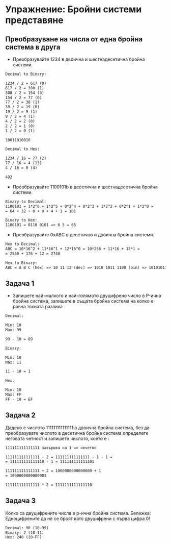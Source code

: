 # Упражнение: Бройни системи представяне

## Преобразуване на числа от една бройна система в друга

- Преобразувайте 1234 в двоична и шестнадесетична бройна системи.

```txt
Decimal to Binary:

1234 / 2 = 617 (0)
617 / 2 = 308 (1)
308 / 2 = 154 (0)
154 / 2 = 77 (0)
77 / 2 = 38 (1)
38 / 2 = 19 (0)
19 / 2 = 9 (1)
9 / 2 = 4 (1)
4 / 2 = 2 (0)
2 / 2 = 1 (0)
1 / 2 = 0 (1)

10011010010

Decimal to Hex:

1234 / 16 = 77 (2)
77 / 16 = 4 (13)
4 / 16 = 0 (4)

4D2
```

- Преобразувайте 1100101b в десетична и шестнадесетична бройна системи.

```txt
Binary to Decimal:
1100101 = 1*2^6 + 1*2^5 + 0*2^4 + 0*2^3 + 1*2^2 + 0*2^1 + 1*2^0 =
= 64 + 32 + 0 + 0 + 4 + 1 = 101

Binary to Hex:
1100101 = 0110 0101 => 6 5 = 65
```
- Преобразувайте 0xABC в десетично и двоична бройна системи.

```txt
Hex to Decimal:
ABC = 10*16^2 + 11*16^1 + 12*16^0 = 10*256 + 11*16 + 12*1 =
= 2560 + 176 + 12 = 2748

Hex to Binary:
ABC = A B C (hex) => 10 11 12 (dec) => 1010 1011 1100 (bin) => 101010111100
```

## Задача 1

- Запишете най-малкото и най-голямото двуцифрено число в P-ична
бройна система, запишете в същата бройна система на колко е равна
тяхната разлика

```txt
Decimal:

Min: 10
Max: 99

99 - 10 = 89

Binary:

Min: 10
Max: 11

11 - 10 = 1

Hex:

Min: 10
Max: FF
FF - 10 = EF
```

## Задача 2

Дадено е числото 111111111111111 в двоична бройна система, без да
преобразувате числото в десетична бройна система определете
неговата четност и запишете числото, което е :

```txt
111111111111111 завършва на 1 => нечетно

111111111111111 - 2 = 111111111111111 - 1 - 1 =
= 111111111111110 - 1 = 111111111111101

111111111111111 + 2 = 1000000000000000 + 1
= 1000000000000001

111111111111111 * 2 = 1111111111111110
```

## Задача 3
Колко са двуцифрените числа в p-ична бройна система.
Бележка: Едноцифрените да не се броят като двуцифрени с първа цифра 0!

```txt
Decimal: 90 (10-99)
Binary: 2 (10-11)
Hex: 240 (10-FF)
```
